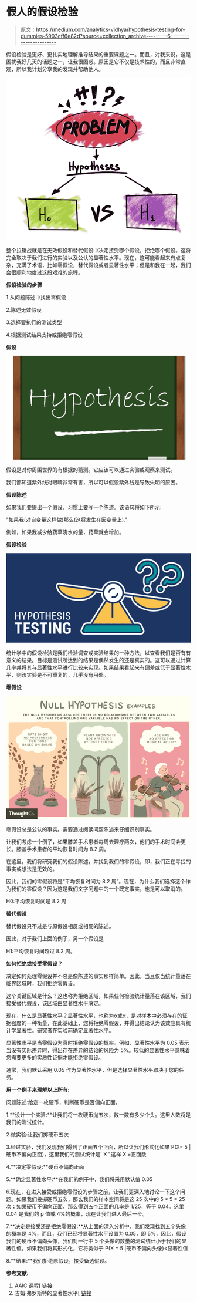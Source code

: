 # 假人的假设检验

> 原文：<https://medium.com/analytics-vidhya/hypothesis-testing-for-dummies-5903cff6e82d?source=collection_archive---------6----------------------->

假设检验是更好、更扎实地理解推导结果的重要课题之一。而且，对我来说，这是困扰我好几天的话题之一，让我很困惑。原因是它不仅是技术性的，而且非常直观，所以我计划分享我的发现并帮助他人。

![](img/e1b70e9a3e0588c794c4b778b73993d6.png)

整个拉锯战就是在无效假设和替代假设中决定接受哪个假设，拒绝哪个假设。这将完全取决于我们进行的实验以及公认的显著性水平。现在，这可能看起来有点复杂，充满了术语，比如零假设，替代假设或者显著性水平；但是和我在一起，我们会很顺利地度过这段艰难的旅程。

**假设检验的步骤**

1.从问题陈述中找出零假设

2.陈述无效假设

3.选择要执行的测试类型

4.根据测试结果支持或拒绝零假设

**假设**

![](img/29a60fc351480ef3fda813220134702a.png)

假设是对你周围世界的有根据的猜测。它应该可以通过实验或观察来测试。

我们都知道紫外线对眼睛非常有害，所以可以假设紫外线是导致失明的原因。

**假设陈述**

如果我们要提出一个假设，习惯上要写一个陈述。该语句将如下所示:

"如果我(对自变量这样做)那么(这将发生在因变量上)."

例如，如果我减少给药草浇水的量，药草就会增加。

**假设检验**

![](img/7ae0eba0d0a984cb9289d2ba946e496b.png)

统计学中的假设检验是我们检验调查或实验结果的一种方法，以查看我们是否有有意义的结果。目标是测试所达到的结果是偶然发生的还是真实的。这可以通过计算几率并将其与显著性水平进行比较来实现。如果结果看起来有偏差或低于显著性水平，则该实验是不可重复的，几乎没有用处。

**零假设**

![](img/37473747f59aa34da9a08c9fadf8463b.png)

零假设总是公认的事实。需要通过阅读问题陈述来仔细识别事实。

让我们考虑一个例子，如果膝盖手术患者每周去理疗两次，他们的手术时间会更长。膝盖手术患者的平均恢复时间为 8.2 周。

在这里，我们将研究我们的假设陈述，并找到我们的零假设，即，我们正在寻找的事实或想法是无效的。

因此，我们的零假设将是“平均恢复时间为 8.2 周”。现在，为什么我们选择这个作为我们的零假设？因为这是我们文字问题中的一个既定事实，也是可以取消的。

H0:平均恢复时间是 8.2 周

**替代假设**

替代假设只不过是与原假设相反或相反的陈述。

因此，对于我们上面的例子，另一个假设是

H1:平均恢复时间超过 8.2 周。

**如何拒绝或接受零假设？**

决定如何处理零假设并不总是像陈述的事实那样简单。因此，当且仅当统计量落在临界区域时，我们拒绝零假设。

这个关键区域是什么？这也称为拒绝区域，如果任何检验统计量落在该区域，我们接受替代假设，该区域由显著性水平决定。

现在，什么是显著性水平？显著性水平，也称为α或α，是对样本中必须存在的证据强度的一种衡量，在此基础上，您将拒绝零假设，并得出结论认为该效应具有统计学显著性。研究者在实验前确定显著性水平。

显著性水平是当零假设为真时拒绝零假设的概率。例如，显著性水平为 0.05 表示当没有实际差异时，得出存在差异的结论的风险为 5%。较低的显著性水平意味着您需要更多的实质性证据才能拒绝零假设。

通常，我们默认采用 0.05 作为显著性水平，但是选择显著性水平取决于您的任务。

**用一个例子来理解以上所有:**

问题陈述:给定一枚硬币，判断硬币是否偏向正面。

1.**设计一个实验:**让我们将一枚硬币抛五次，数一数有多少个头。这里人数将是我们的测试统计。

2.做实验:让我们掷硬币五次

3.经过实验，我们发现我们得到了正面五个正面，所以让我们形式化如果 P(X= 5 |硬币不偏向正面)，这里我们的测试统计是' X ',这样 X =正面数

4.**决定零假设:**硬币不偏向正面

5.**确定显著性水平:**在我们的例子中，我们将采用默认值 0.05

6.现在，在进入接受或拒绝零假设的步骤之前，让我们更深入地讨论一下这个问题。如果我们投掷硬币五次，那么我们的样本空间将是这 25 次中的 5 * 5 = 25 次；如果硬币不偏向正面，那么得到五个正面的几率是 1/25，等于 0.04。这里 0.04 是我们的 p 值或 4%的概率，现在让我们进入最后一步。

7.**决定是接受还是拒绝零假设:**从上面的深入分析中，我们发现找到五个头像的概率是 4%，而且，我们已经将显著性水平设置为 0.05，即 5%，因此，假设我们的硬币不偏向头像，我们对一行中 5 个头像的数量的测试统计小于我们的显著性值。如果我们将其形式化，它将类似于 P(X = 5 |硬币不偏向头像)<显著性值

8.**结果:**我们拒绝原假设，接受备选假设。

**参考文献:**

1.  AAIC 课程[ [链接](https://www.appliedaicourse.com/course/11/Applied-Machine-learning-course)
2.  吉姆·弗罗斯特的显著性水平[ [链接](https://statisticsbyjim.com/glossary/significance-level/)
